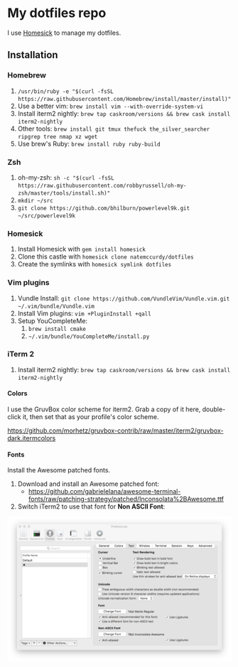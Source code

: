 # My dotfiles repo

I use [Homesick](https://github.com/technicalpickles/homesick) to manage my dotfiles.

## Installation

### Homebrew

1. `/usr/bin/ruby -e "$(curl -fsSL https://raw.githubusercontent.com/Homebrew/install/master/install)"`
1. Use a better vim: `brew install vim --with-override-system-vi`
1. Install iterm2 nightly: `brew tap caskroom/versions && brew cask install iterm2-nightly`
1. Other tools: `brew install git tmux thefuck the_silver_searcher ripgrep tree nmap xz wget`
1. Use brew's Ruby: `brew install ruby ruby-build`

### Zsh

1. oh-my-zsh: `sh -c "$(curl -fsSL https://raw.githubusercontent.com/robbyrussell/oh-my-zsh/master/tools/install.sh)"`
1. `mkdir ~/src`
1. `git clone https://github.com/bhilburn/powerlevel9k.git ~/src/powerlevel9k`

### Homesick

1. Install Homesick with `gem install homesick`
1. Clone this castle with `homesick clone natemccurdy/dotfiles`
1. Create the symlinks with `homesick symlink dotfiles`

### Vim plugins

1. Vundle Install: `git clone https://github.com/VundleVim/Vundle.vim.git ~/.vim/bundle/Vundle.vim`
1. Install Vim plugins: `vim +PluginInstall +qall`
1. Setup YouCompleteMe:
    1. `brew install cmake`
    1. `~/.vim/bundle/YouCompleteMe/install.py`

### iTerm 2

1. Install iterm2 nightly: `brew tap caskroom/versions && brew cask install iterm2-nightly`

#### Colors

I use the GruvBox color scheme for iterm2. Grab a copy of it here, double-click it, then set that as your profile's color scheme.

<https://github.com/morhetz/gruvbox-contrib/raw/master/iterm2/gruvbox-dark.itermcolors>

#### Fonts

Install the Awesome patched fonts.

1. Download and install an Awesome patched font:
    * <https://github.com/gabrielelana/awesome-terminal-fonts/raw/patching-strategy/patched/Inconsolata%2BAwesome.ttf>
1. Switch iTerm2 to use that font for **Non ASCII Font**:

![](screenshots/iterm_text_options.png)

